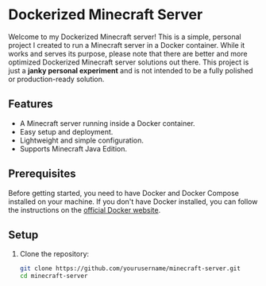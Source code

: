 # Dockerized Minecraft Server

Welcome to my Dockerized Minecraft server! This is a simple, personal project I created to run a Minecraft server in a Docker container. While it works and serves its purpose, please note that there are better and more optimized Dockerized Minecraft server solutions out there. This project is just a **janky personal experiment** and is not intended to be a fully polished or production-ready solution.

## Features
- A Minecraft server running inside a Docker container.
- Easy setup and deployment.
- Lightweight and simple configuration.
- Supports Minecraft Java Edition.

## Prerequisites
Before getting started, you need to have Docker and Docker Compose installed on your machine. If you don't have Docker installed, you can follow the instructions on the [official Docker website](https://docs.docker.com/get-docker/).

## Setup

1. Clone the repository:
   ```bash
   git clone https://github.com/yourusername/minecraft-server.git
   cd minecraft-server

